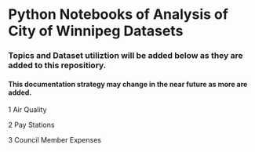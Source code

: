 # Python Notebooks of Analysis of City of Winnipeg Datasets

### Topics and Dataset utiliztion will be added below as they are added to this repositiory. 

#### This documentation strategy may change in the near future as more are added.

1 Air Quality

2 Pay Stations

3 Council Member Expenses

